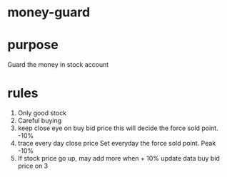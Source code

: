 # money-guard

# purpose
Guard the money in stock account

# rules
1. Only good stock
2. Careful buying
3. keep close eye on buy bid price
   this will decide the force sold point. -10%
4. trace every day close price
   Set everyday the force sold point. Peak -10%
5. If stock price go up, may add more when + 10%
   update data buy bid price on 3
   
   

   
